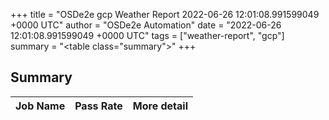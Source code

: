 +++
title = "OSDe2e gcp Weather Report 2022-06-26 12:01:08.991599049 +0000 UTC"
author = "OSDe2e Automation"
date = "2022-06-26 12:01:08.991599049 +0000 UTC"
tags = ["weather-report", "gcp"]
summary = "<table class=\"summary\"></table>"
+++
## Summary

| Job Name | Pass Rate | More detail |
|----------|-----------|-------------|




